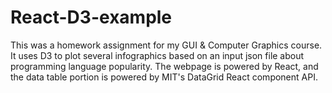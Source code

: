 # React-D3-example

This was a homework assignment for my GUI & Computer Graphics course. It uses D3 to plot several infographics based on an input json file about programming language
popularity. The webpage is powered by React, and the data table portion is powered by MIT's DataGrid React component API.
